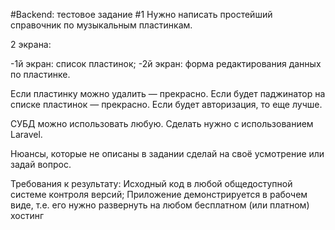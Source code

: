 #Backend: тестовое задание #1
Нужно написать простейший справочник по музыкальным пластинкам. 

2 экрана:

-1й экран: список пластинок;
-2й экран: форма редактирования данных по пластинке.

Если пластинку можно удалить — прекрасно. Если будет паджинатор на списке пластинок — прекрасно. Если будет авторизация, то еще лучше.

СУБД можно использовать любую. Сделать нужно с использованием Laravel.

Нюансы, которые не описаны в задании сделай на своё усмотрение или задай вопрос.

Требования к результату:
Исходный код в любой общедоступной системе контроля версий;
Приложение демонстрируется в рабочем виде, т.е. его нужно развернуть на любом бесплатном (или платном) хостинг
